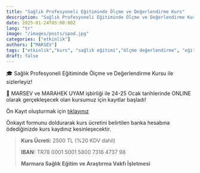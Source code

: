 ```yaml
---
title: "Sağlık Profesyoneli Eğitiminde Ölçme ve Değerlendirme Kurs"
description: "Sağlık Profesyoneli Eğitiminde Ölçme ve Değerlendirme Kurs"
date: 2025-01-24T05:00:00Z
lang: "tr"
image: "/images/posts/spod.jpg"
categories: ["etkinlik"]
authors: ["MARSEV"]
tags: ["etkinlik","kurs", "sağlık eğitimi","ölçme değerlendirme", "eğitici eğitimi"]
draft: false
---
```


🎓 Sağlık Profesyoneli Eğitiminde Ölçme ve Değerlendirme Kursu ile sizlerleyiz!

📅 MARSEV ve MARAHEK UYAM işbirliği ile 24-25 Ocak tarihlerinde ONLINE olarak gerçekleşecek olan kursumuz için kayıtlar başladı!
            
Ön Kayıt oluşturmak için [tıklayınız](/register)

Önkayıt formunu doldurarak kurs ücretini belirtilen banka hesabına ödediğinizde kurs kaydınız kesinleşecektir.

>**Kurs Ücreti:** 2500 TL (%20 KDV dahil)
>
>**IBAN:** TR78 0001 5001 5800 7316 4737 98
>
>**Marmara Sağlık Eğitim ve Araştırma Vakfı İşletmesi**


